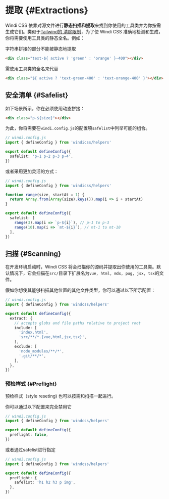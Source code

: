# 提取 {#Extractions}

Windi CSS 依靠对源文件进行**静态扫描和提取**来找到你使用的工具类并为你按需生成它们。类似于[Tailwind的 清除限制](https://tailwindcss.com/docs/optimizing-for-production#writing-purgeable-html)，为了使 Windi CSS 准确地检测和生成，你将需要使用工具类的静态全名。例如：

字符串拼接的部分不能被静态地提取

```html
<div class="text-${ active ? 'green' : 'orange' }-400"></div>
```

需使用工具类的全名来代替

```html
<div class="${ active ? 'text-green-400' : 'text-orange-400' }"></div>
```

## 安全清单 {#Safelist}

如下场景所示，你在必须使用动态拼接：

```html
<div class="p-${size}"></div>
```

为此，你将需要在`windi.config.js`的配置项`safelist`中列举可能的组合。

```ts
// windi.config.js
import { defineConfig } from 'windicss/helpers'

export default defineConfig({
  safelist: 'p-1 p-2 p-3 p-4',
})
```

或者采用更加灵活的方式：

```ts
// windi.config.js
import { defineConfig } from 'windicss/helpers'

function range(size, startAt = 1) {
  return Array.from(Array(size).keys()).map(i => i + startAt)
}

export default defineConfig({
  safelist: [
    range(3).map(i => `p-${i}`), // p-1 to p-3
    range(10).map(i => `mt-${i}`), // mt-1 to mt-10
  ],
})
```

## 扫描 {#Scanning}

在开发环境启动时，Windi CSS 将会扫描你的源码并提取出你使用的工具类。默认情况下，它会扫描在`src/`目录下扩展名为`vue, html, mdx, pug, jsx, tsx`的文件。

假如你想使其能够扫描其他位置的其他文件类型，你可以通过以下所示配置：

```ts
// windi.config.js
import { defineConfig } from 'windcss/helpers'

export default defineConfig({
  extract: {
    // accepts globs and file paths relative to project root
    include: [
      'index.html',
      'src/**/*.{vue,html,jsx,tsx}',
    ],
    exclude: [
      'node_modules/**/*',
      '.git/**/*',
    ],
  },
})
```

### 预检样式 {#Preflight}

预检样式（style reseting) 也可以按需和扫描一起进行。

你可以通过以下配置来完全禁用它

```ts
// windi.config.js
import { defineConfig } from 'windcss/helpers'

export default defineConfig({
  preflight: false,
})
```

或者通过safelist进行指定

```ts
// windi.config.js
import { defineConfig } from 'windcss/helpers'

export default defineConfig({
  preflight: {
    safelist: 'h1 h2 h3 p img',
  },
})
```

